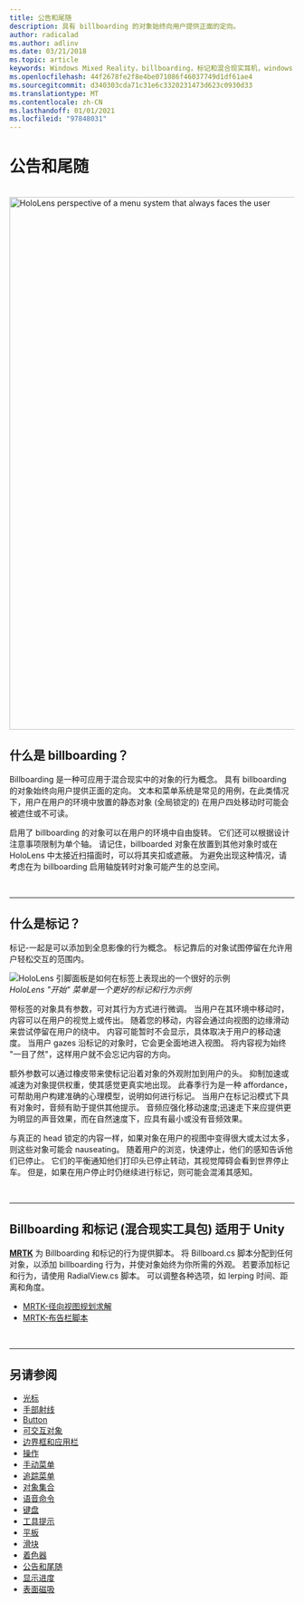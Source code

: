 ```yaml
---
title: 公告和尾随
description: 具有 billboarding 的对象始终向用户提供正面的定向。
author: radicalad
ms.author: adlinv
ms.date: 03/21/2018
ms.topic: article
keywords: Windows Mixed Reality，billboarding，标记和混合现实耳机，windows mixed reality 耳机，虚拟现实耳机，HoloLens，MRTK，混合现实工具包
ms.openlocfilehash: 44f2678fe2f8e4be071086f46037749d1df61ae4
ms.sourcegitcommit: d340303cda71c31e6c3320231473d623c0930d33
ms.translationtype: MT
ms.contentlocale: zh-CN
ms.lasthandoff: 01/01/2021
ms.locfileid: "97848031"
---
```

# <a name="billboarding-and-tag-along"></a>公告和尾随

<br>

<img src="images/MRTK_TagAlong.gif" alt="HoloLens perspective of a menu system that always faces the user" width="940px">
<br>

## <a name="what-is-billboarding"></a>什么是 billboarding？

Billboarding 是一种可应用于混合现实中的对象的行为概念。 具有 billboarding 的对象始终向用户提供正面的定向。 文本和菜单系统是常见的用例，在此类情况下，用户在用户的环境中放置的静态对象 (全局锁定的) 在用户四处移动时可能会被遮住或不可读。

启用了 billboarding 的对象可以在用户的环境中自由旋转。 它们还可以根据设计注意事项限制为单个轴。 请记住，billboarded 对象在放置到其他对象时或在 HoloLens 中太接近扫描面时，可以将其夹扣或遮蔽。 为避免出现这种情况，请考虑在为 billboarding 启用轴旋转时对象可能产生的总空间。

<br>

---
## <a name="what-is-a-tag-along"></a>什么是标记？

标记-一起是可以添加到全息影像的行为概念。 标记靠后的对象试图停留在允许用户轻松交互的范围内。

![HoloLens 引脚面板是如何在标签上表现出的一个很好的示例](images/tagalong-1000px.jpg)<br>
*HoloLens "开始" 菜单是一个更好的标记和行为示例*

带标签的对象具有参数，可对其行为方式进行微调。 当用户在其环境中移动时，内容可以在用户的视觉上或传出。 随着您的移动，内容会通过向视图的边缘滑动来尝试停留在用户的绕中。 内容可能暂时不会显示，具体取决于用户的移动速度。 当用户 gazes 沿标记的对象时，它会更全面地进入视图。 将内容视为始终 "一目了然"，这样用户就不会忘记内容的方向。

额外参数可以通过橡皮带来使标记沿着对象的外观附加到用户的头。 抑制加速或减速为对象提供权重，使其感觉更真实地出现。 此春季行为是一种 affordance，可帮助用户构建准确的心理模型，说明如何进行标记。 当用户在标记沿模式下具有对象时，音频有助于提供其他提示。 音频应强化移动速度;迅速走下来应提供更为明显的声音效果，而在自然速度下，应具有最小或没有音频效果。

与真正的 head 锁定的内容一样，如果对象在用户的视图中变得很大或太过太多，则这些对象可能会 nauseating。 随着用户的浏览，快速停止，他们的感知告诉他们已停止。 它们的平衡通知他们打印头已停止转动，其视觉障碍会看到世界停止车。 但是，如果在用户停止时仍继续进行标记，则可能会混淆其感知。

<br>

---

## <a name="billboarding-and-tag-along-in-mrtk-mixed-reality-toolkit-for-unity"></a>Billboarding 和标记 (混合现实工具包) 适用于 Unity
**[MRTK](https://github.com/Microsoft/MixedRealityToolkit-Unity)** 为 Billboarding 和标记的行为提供脚本。 将 Billboard.cs 脚本分配到任何对象，以添加 billboarding 行为，并使对象始终为你所需的外观。 若要添加标记和行为，请使用 RadialView.cs 脚本。 可以调整各种选项，如 lerping 时间、距离和角度。

* [MRTK-径向视图规划求解](https://microsoft.github.io/MixedRealityToolkit-Unity/Documentation/README_Solver.html#radialview)
* [MRTK-布告栏脚本](https://github.com/microsoft/MixedRealityToolkit-Unity/blob/mrtk_release/Assets/MixedRealityToolkit.SDK/Features/UX/Scripts/Utilities/Billboard.cs)


<br>

---

## <a name="see-also"></a>另请参阅

* [光标](cursors.md)
* [手部射线](point-and-commit.md)
* [Button](button.md)
* [可交互对象](interactable-object.md)
* [边界框和应用栏](app-bar-and-bounding-box.md)
* [操作](direct-manipulation.md)
* [手动菜单](hand-menu.md)
* [追踪菜单](near-menu.md)
* [对象集合](object-collection.md)
* [语音命令](voice-input.md)
* [键盘](keyboard.md)
* [工具提示](tooltip.md)
* [平板](slate.md)
* [滑块](slider.md)
* [着色器](shader.md)
* [公告和尾随](billboarding-and-tag-along.md)
* [显示进度](progress.md)
* [表面磁吸](surface-magnetism.md)

